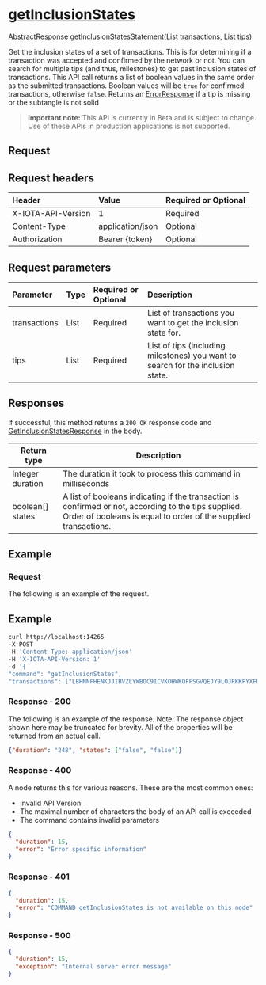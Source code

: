 
# [getInclusionStates](https://github.com/iotaledger/iri/blob/master/src/main/java/com/iota/iri/service/API.java#L1004)
 [AbstractResponse](https://github.com/iotaledger/iri/blob/master/src/main/java/com/iota/iri/service/dto/AbstractResponse.java) getInclusionStatesStatement(List<String> transactions, List<String> tips)

 Get the inclusion states of a set of transactions. This is for determining if a transaction was accepted and confirmed by the network or not. You can search for multiple tips (and thus, milestones) to get past inclusion states of transactions. 
  This API call returns a list of boolean values in the same order as the submitted transactions.
 Boolean values will be `true` for confirmed transactions, otherwise `false`. 
 Returns an [ErrorResponse](https://github.com/iotaledger/iri/blob/master/src/main/java/com/iota/iri/service/dto/ErrorResponse.java) if a tip is missing or the subtangle is not solid

> **Important note:** This API is currently in Beta and is subject to change. Use of these APIs in production applications is not supported.

## Request

## Request headers

| Header       | Value | Required or Optional |
|:---------------|:--------|:--------|
| X-IOTA-API-Version | 1 | Required |
| Content-Type | application/json | Optional |
| Authorization  | Bearer {token} | Optional  |

## Request parameters
| Parameter       | Type | Required or Optional | Description |
|:---------------|:--------|:--------| :--------|
| transactions | List<String> | Required | List of transactions you want to get the inclusion state for. |
| tips | List<String> | Required | List of tips (including milestones) you want to search for the inclusion state. |

## Responses

If successful, this method returns a `200 OK` response code and [GetInclusionStatesResponse](https://github.com/iotaledger/iri/blob/master/src/main/java/com/iota/iri/service/dto/GetInclusionStatesResponse.java) in the body.

| Return type | Description |
|--|--|
| Integer duration | The duration it took to process this command in milliseconds |
| boolean[] states | A list of booleans indicating if the transaction is confirmed or not, according to the tips supplied. Order of booleans is equal to order of the supplied transactions. |

## Example  

### Request

The following is an example of the request.

 ## Example
 
 ```bash
 curl http://localhost:14265 
-X POST 
-H 'Content-Type: application/json' 
-H 'X-IOTA-API-Version: 1' 
-d '{ 
"command": "getInclusionStates", 
"transactions": ["LBHNNFHENKJJIBVZLYWBOC9ICVKOHWKQFFSGVQEJY9LOJRKKPYXFUYU9UCNTZVURVHOUFZCFZWLLLLSYN", "JLSJTBWFEPXZNTBFFXSWWJAJNWAMLIQ9NSQZLVQZOIOYKOYYELUCEXZPJZAF9EACKMKDLBKSKNWYVWXSD"], "tips": ["JFSLDUYODJVMJWELTVGMJTAGZOPZLPEBOHWGSVTXPFKJWBQCTCVENKAIBQHHPBIKHNRFYYAVVTMQEYTPS", "IHIOM9BTFSIVTGJBZRBEDCECMIACWVBBHYUHL9VU9D9QQDRSQVEJDKCVBODBMQGGQYWQWKIOXOQ9CDV9K"]}'
 ```

### Response - 200

The following is an example of the response. Note: The response object shown here may be truncated for brevity. All of the properties will be returned from an actual call.

```json
{"duration": "248", "states": ["false", "false"]}
```

### Response - 400

A node returns this for various reasons. These are the most common ones:
* Invalid API Version
* The maximal number of characters the body of an API call is exceeded
* The command contains invalid parameters

```json
{
  "duration": 15,
  "error": "Error specific information"
}
```

### Response - 401

```json
{
  "duration": 15,
  "error": "COMMAND getInclusionStates is not available on this node"
}
```

### Response - 500

```json
{
  "duration": 15,
  "exception": "Internal server error message"
}
```
